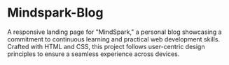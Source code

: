 # Mindspark-Blog
A responsive landing page for "MindSpark," a personal blog showcasing a commitment to continuous learning and practical web development skills. Crafted with HTML and CSS, this project follows user-centric design principles to ensure a seamless experience across devices.
